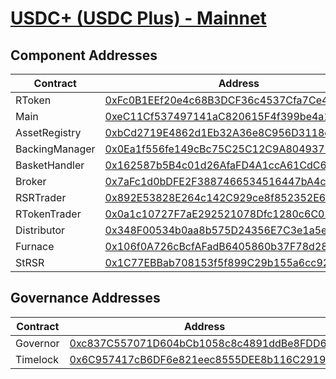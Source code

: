 # [USDC+ (USDC Plus) - Mainnet](https://etherscan.io/address/0xFc0B1EEf20e4c68B3DCF36c4537Cfa7Ce46CA70b)

## Component Addresses

| Contract       | Address                                                                                                               | Implementation                                                                                                             | Version |
| -------------- | --------------------------------------------------------------------------------------------------------------------- | -------------------------------------------------------------------------------------------------------------------------- | ------- |
| RToken         | [0xFc0B1EEf20e4c68B3DCF36c4537Cfa7Ce46CA70b](https://etherscan.io/address/0xFc0B1EEf20e4c68B3DCF36c4537Cfa7Ce46CA70b) | [0xb6f01aa21defa4a4de33bed16bcc06cfd23b6a6f](https://etherscan.io/address/0xb6f01aa21defa4a4de33bed16bcc06cfd23b6a6f#code) | 3.0.0   |
| Main           | [0xeC11Cf537497141aC820615F4f399be4a1638Af6](https://etherscan.io/address/0xeC11Cf537497141aC820615F4f399be4a1638Af6) | [0xf5366f67ff66a3cefcb18809a762d5b5931febf8](https://etherscan.io/address/0xf5366f67ff66a3cefcb18809a762d5b5931febf8#code) | 3.0.0   |
| AssetRegistry  | [0xbCd2719E4862d1Eb32A36e8C956D3118ebB2f511](https://etherscan.io/address/0xbCd2719E4862d1Eb32A36e8C956D3118ebB2f511) | [0x773cf50adcf1730964d4a9b664baed4b9ffc2450](https://etherscan.io/address/0x773cf50adcf1730964d4a9b664baed4b9ffc2450#code) | 3.0.0   |
| BackingManager | [0x0Ea1f556fe149cBc75C25C12C9A804937144fbf2](https://etherscan.io/address/0x0Ea1f556fe149cBc75C25C12C9A804937144fbf2) | [0x0a388fc05aa017b31fb084e43e7aeafdbc043080](https://etherscan.io/address/0x0a388fc05aa017b31fb084e43e7aeafdbc043080#code) | 3.0.0   |
| BasketHandler  | [0x162587b5B4c01d26AfaFD4A1ccA61CdC632c9508](https://etherscan.io/address/0x162587b5B4c01d26AfaFD4A1ccA61CdC632c9508) | [0x5ccca36cbb66a4e4033b08b4f6d7bac96ba55cdc](https://etherscan.io/address/0x5ccca36cbb66a4e4033b08b4f6d7bac96ba55cdc#code) | 3.0.0   |
| Broker         | [0x7aFc1d0bDFE2F3887466534516447bA4cE97B305](https://etherscan.io/address/0x7aFc1d0bDFE2F3887466534516447bA4cE97B305) | [0x9a5f8a9bb91a868b7501139eedb20dc129d28f04](https://etherscan.io/address/0x9a5f8a9bb91a868b7501139eedb20dc129d28f04#code) | 3.0.0   |
| RSRTrader      | [0x892E53828E264c142C929ce8f852352E6b799e19](https://etherscan.io/address/0x892E53828E264c142C929ce8f852352E6b799e19) | [0x1cca3fbb11c4b734183f997679d52defa74b613a](https://etherscan.io/address/0x1cca3fbb11c4b734183f997679d52defa74b613a#code) | 3.0.0   |
| RTokenTrader   | [0x0a1c10727F7aE292521078Dfc1280c6C01277EEf](https://etherscan.io/address/0x0a1c10727F7aE292521078Dfc1280c6C01277EEf) | [0x1cca3fbb11c4b734183f997679d52defa74b613a](https://etherscan.io/address/0x1cca3fbb11c4b734183f997679d52defa74b613a#code) | 3.0.0   |
| Distributor    | [0x348F00534b0aa8b575D24356E7C3e1a5e6403fA1](https://etherscan.io/address/0x348F00534b0aa8b575D24356E7C3e1a5e6403fA1) | [0x0e8439a17ba5cbb2d9823c03a02566b9dd5d96ac](https://etherscan.io/address/0x0e8439a17ba5cbb2d9823c03a02566b9dd5d96ac#code) | 3.0.0   |
| Furnace        | [0x106f0A726cBcfAFadB6405860b37F78d287C44e1](https://etherscan.io/address/0x106f0A726cBcfAFadB6405860b37F78d287C44e1) | [0x99580fc649c02347ebc7750524caae5cacf9d34c](https://etherscan.io/address/0x99580fc649c02347ebc7750524caae5cacf9d34c#code) | 3.0.0   |
| StRSR          | [0x1C77EBBab708153f5f899C29b155a6cc92A2Ac40](https://etherscan.io/address/0x1C77EBBab708153f5f899C29b155a6cc92A2Ac40) | [0xc98eafc9f249d90e3e35e729e3679dd75a899c10](https://etherscan.io/address/0xc98eafc9f249d90e3e35e729e3679dd75a899c10#code) | 3.0.0   |

## Governance Addresses

| Contract | Address                                                                                                               |
| -------- | --------------------------------------------------------------------------------------------------------------------- |
| Governor | [0xc837C557071D604bCb1058c8c4891ddBe8FDD630](https://etherscan.io/address/0xc837C557071D604bCb1058c8c4891ddBe8FDD630) |
| Timelock | [0x6C957417cB6DF6e821eec8555DEE8b116C291999](https://etherscan.io/address/0x6C957417cB6DF6e821eec8555DEE8b116C291999) |

